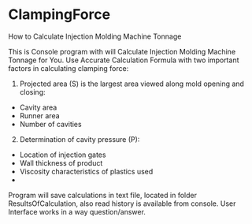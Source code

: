 # ClampingForce
How to Calculate Injection Molding Machine Tonnage

This is Console program with will Calculate Injection Molding Machine Tonnage for You.
Use Accurate Calculation Formula with two important factors in calculating clamping force: 
1.	Projected area (S) is the largest area viewed along mold opening and closing:
-	Cavity area
-	Runner area
-	Number of cavities 
2.	Determination of cavity pressure (P):
-	Location of injection gates
-	Wall thickness of product
-	Viscosity characteristics of plastics used
-	
Program will save calculations in text file, located in folder ResultsOfCalculation, also read history is available from console.
User Interface works in a way question/answer.
